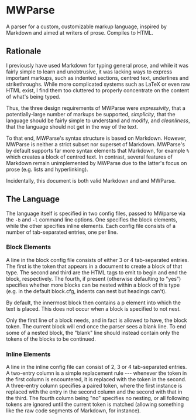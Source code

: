 # MWParse

A parser for a custom, customizable markup language, inspired by
Markdown and aimed at writers of prose. Compiles to HTML.

## Rationale

I previously have used Markdown for typing general prose, and while it
was fairly simple to learn and unobtrusive, it was lacking ways to
express important markups, such as indented sections, centred text,
underlines and strikethroughs. While more complicated systems such as
LaTeX or even raw HTML exist, I find them too cluttered to properly
concentrate on the content of what's being typed.

Thus, the three design requirements of MWParse were *expressivity*,
that a potentially-large number of markups be supported, *simplicity*,
that the language should be fairly simple to understand and modify,
and *cleanliness*, that the language should not get in the way of the
text.

To that end, MWParse's syntax structure is based on Markdown. However,
MWParse is neither a strict subset nor superset of Markdown. MWParse's
by default supports far more syntax elements that Markdown, for
example `%` which creates a block of centred text. In contrast,
several features of Markdown remain unimplemented by MWParse due to
the latter's focus on prose (e.g. lists and hyperlinking).

Incidentally, this document is both valid Markdown and and MWParse.

## The Language

The language itself is specified in two config files, passed to
MWparse via the `-b` and `-l` command line options. One specifies the
block elements, while the other specifies inline elements. Each config
file consists of a number of tab-separated entries, one per line.

### Block Elements

A line in the block config file consists of either 3 or 4
tab-separated entries. The first is the token that appears in a
document to create a block of that type. The second and third are the
HTML tags to emit to begin and end the block, respectively. The
fourth, if present (otherwise defaulting to "yes") specifies whether
more blocks can be nested within a block of this type (e.g. in the
default block.cfg, indents can nest but headings can't).

By default, the innermost block then contains a p element into which
the text is placed. This does not occur when a block is specified to
not nest.

Only the first line of a block needs, and in fact is allowed to have,
the block token. The current block will end once the parser sees a
blank line. To end some of a nested block, the "blank" line should
instead contain only the tokens of the blocks to be continued.

### Inline Elements

A line in the inline config file can consist of 2, 3 or 4
tab-separated entries. A two-entry column is a simple replacement rule
--- whenever the token in the first column is encountered, it is
replaced with the token in the second. A three-entry column specifies
a paired token, where the first instance is replaced with the entry in
the second column and the second with that in the third. The fourth
column being "no" specifies no nesting, or all following tokens are
ignored until the current token is matched (allowing something like
the raw code segments of Markdown, for instance).
